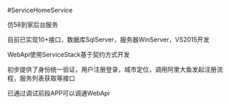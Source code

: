 #ServiceHomeService

仿58到家后台服务

目前已实现10+接口，数据库SqlServer，服务器WinServer，VS2015开发

WebApi使用ServiceStack基于契约方式开发

初步提供了身份统一验证，用户注册登录，城市定位，调用阿里大鱼发起注册流程，服务列表获取等接口

已通过调试前段APP可以调通WebApi